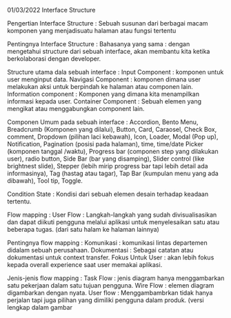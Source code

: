 01/03/2022 Interface Structure

Pengertian Interface Structure :
Sebuah susunan dari berbagai macam komponen yang menjadisuatu halaman atau fungsi tertentu

Pentingnya Interface Structure :
Bahasanya yang sama : dengan mengetahui structure dari sebuah interface, akan membantu kita ketika berkolaborasi dengan developer.

Structure utama dala sebuah interface : 
Input Component : komponen untuk user menginput data.
Navigasi Component : komponen dimana user melakukan aksi untuk berpindah ke halaman atau componen lain.
Information component : Komponen yang dimana kita menampilkan informasi kepada user.
Container Component : Sebuah elemen yang mengikat atau menggabungkan component lain.

Componen Umum pada sebuah interface :
Accordion, Bento Menu, Breadcrumb (Komponen yang dilalui), Button, Card, Caraosel, Check Box, comment, Dropdown (pilihan laci kebawah), Icon, Loader, Modal (Pop up), Notification, Pagination (posisi pada halaman), time, time/date Picker (komponen tanggal /waktu), Progress bar (componen step yang dilakukan user), radio button, Side Bar (bar yang disamping), Slider control (like brightnest slide), Stepper (lebih mirip progress bar tapi lebih detail ada informasinya), Tag (hastag atau tagar), Tap Bar (kumpulan menu yang ada dibawah), Tool tip, Toggle.

Condition State :
Kondisi dari sebuah elemen desain terhadap keadaan tertentu.

Flow mapping :
User Flow : Langkah-langkah yang sudah divisualisasikan dan dapat diikuti pengguna melalui aplikasi untuk menyelesaikan satu atau beberapa tugas. (dari satu halam ke halaman lainnya)

Pentingnya flow mapping :
Komunikasi : komunikasi lintas departemen didalam sebuah perusahaan.
Dokumentasi : Sebagai catatan atau dokumentasi untuk context transfer.
Fokus Untuk User : akan lebih fokus kepada overall experience saat user memakai aplikasi.

Jenis-jenis flow mapping :
Task Flow : jenis diagram hanya menggambarkan satu pekerjaan dalam satu tujuan pengguna.
Wire Flow : elemen diagram digambarkan dengan nyata.
User flow : Menggambambrkan tidak hanya perjalan tapi juga pilihan yang dimiliki pengguna dalam produk. (versi lengkap dalam gambar
